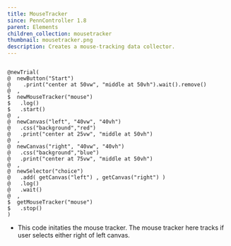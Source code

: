 ```yaml
---
title: MouseTracker
since: PennController 1.8
parent: Elements
children_collection: mousetracker
thumbnail: mousetracker.png
description: Creates a mouse-tracking data collector.
---
```


<!--more-->

<pre><code class="language-diff-javascript diff-highlight try-true">
@newTrial(
@  newButton("Start")
@    .print("center at 50vw", "middle at 50vh").wait().remove()
@  ,
$  newMouseTracker("mouse")
$   .log()
$   .start()
@  ,
@  newCanvas("left", "40vw", "40vh")
@   .css("background","red")
@   .print("center at 25vw", "middle at 50vh")
@  ,
@  newCanvas("right", "40vw", "40vh")
@   .css("background","blue")
@   .print("center at 75vw", "middle at 50vh")
@  ,
@  newSelector("choice")
@   .add( getCanvas("left") , getCanvas("right") )
@   .log()
@   .wait()
@  ,
$  getMouseTracker("mouse")
$   .stop()
)
</code></pre>

+ This code initaties the mouse tracker. The mouse tracker here tracks if user selects either right of left canvas.

